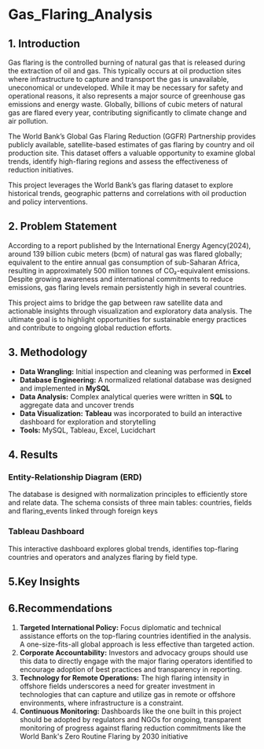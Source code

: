 # Gas_Flaring_Analysis
## 1. Introduction
Gas flaring is the controlled burning of natural gas that is released during the extraction of oil and gas. This typically occurs at oil production sites where infrastructure to capture and transport the gas is unavailable, uneconomical or undeveloped. While it may be necessary for safety and operational reasons, it also represents a major source of greenhouse gas emissions and energy waste. Globally, billions of cubic meters of natural gas are flared every year, contributing significantly to climate change and air pollution.

The World Bank’s Global Gas Flaring Reduction (GGFR) Partnership provides publicly available, satellite-based estimates of gas flaring by country and oil production site. This dataset offers a valuable opportunity to examine global trends, identify high-flaring regions and assess the effectiveness of reduction initiatives.

This project leverages the World Bank’s gas flaring dataset to explore historical trends, geographic patterns and correlations with oil production and policy interventions.

## 2. Problem Statement
According to a report published by the International Energy Agency(2024), around 139 billion cubic meters (bcm) of natural gas was flared globally; equivalent to the entire annual gas consumption of sub-Saharan Africa, resulting in approximately 500 million tonnes of CO₂-equivalent emissions. Despite growing awareness and international commitments to reduce emissions, gas flaring levels remain persistently high in several countries. 

This project aims to bridge the gap between raw satellite data and actionable insights through visualization and exploratory data analysis. The ultimate goal is to highlight opportunities for sustainable energy practices and contribute to ongoing global reduction efforts.

## 3. Methodology
*   **Data Wrangling:** Initial inspection and cleaning was performed in **Excel**
*   **Database Engineering:** A normalized relational database was designed and implemented in **MySQL**
*   **Data Analysis:** Complex analytical queries were written in **SQL** to aggregate data and uncover trends
*   **Data Visualization:** **Tableau** was incorporated to build an interactive dashboard for exploration and storytelling
*   **Tools:** MySQL, Tableau, Excel, Lucidchart

## 4. Results
### Entity-Relationship Diagram (ERD)
The database is designed with normalization principles to efficiently store and relate data. The schema consists of three main tables: countries, fields and flaring_events linked through foreign keys

### Tableau Dashboard
This interactive dashboard explores global trends, identifies top-flaring countries and operators and analyzes flaring by field type.

## 5.Key Insights 

## 6.Recommendations
1.  **Targeted International Policy:** Focus diplomatic and technical assistance efforts on the top-flaring countries identified in the analysis. A one-size-fits-all global approach is less effective than targeted action.
2.  **Corporate Accountability:** Investors and advocacy groups should use this data to directly engage with the major flaring operators identified to encourage adoption of best practices and transparency in reporting.
3.  **Technology for Remote Operations:** The high flaring intensity in offshore fields underscores a need for greater investment in technologies that can capture and utilize gas in remote or offshore environments, where infrastructure is a constraint.
4.  **Continuous Monitoring:** Dashboards like the one built in this project should be adopted by regulators and NGOs for ongoing, transparent monitoring of progress against flaring reduction commitments like the World Bank's Zero Routine Flaring by 2030 initiative


